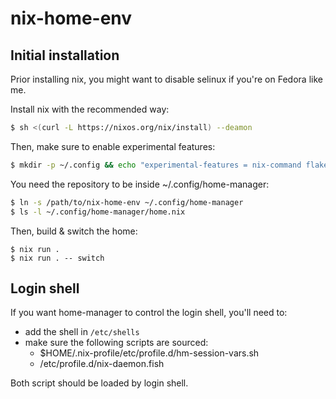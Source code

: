 # nix-home-env

## Initial installation

Prior installing nix, you might want to disable selinux if you're on Fedora like me.

Install nix with the recommended way:

```sh
$ sh <(curl -L https://nixos.org/nix/install) --deamon
```

Then, make sure to enable experimental features:

```sh
$ mkdir -p ~/.config && echo "experimental-features = nix-command flakes" > ~/.config/nix/nix.conf
```

You need the repository to be inside ~/.config/home-manager:

```sh
$ ln -s /path/to/nix-home-env ~/.config/home-manager
$ ls -l ~/.config/home-manager/home.nix
```

Then, build & switch the home:

```
$ nix run .
$ nix run . -- switch
```

## Login shell

If you want home-manager to control the login shell, you'll need to:

* add the shell in `/etc/shells`
* make sure the following scripts are sourced:
  * $HOME/.nix-profile/etc/profile.d/hm-session-vars.sh
  * /etc/profile.d/nix-daemon.fish

Both script should be loaded by login shell.

